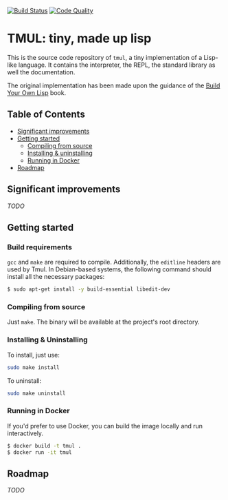 [![Build Status][travis-shield]][travis-url]
[![Code Quality][lgtm-shield]][lgtm-url]

[travis-shield]: https://travis-ci.org/caiertl/tmul.svg?branch=master
[travis-url]: https://travis-ci.org/caiertl/tmul

[lgtm-shield]: https://img.shields.io/lgtm/grade/cpp/g/caianrais/tmul.svg?logo=lgtm&logoWidth=18
[lgtm-url]: https://lgtm.com/projects/g/caianrais/tmul/context:cpp

# TMUL: tiny, made up lisp


This is the source code repository of `tmul`, a tiny implementation of a
Lisp-like language. It contains the interpreter, the REPL, the standard library
as well the documentation.

The original implementation has been made upon the guidance of the [Build Your
Own Lisp](http://www.buildyourownlisp.com/) book.


## Table of Contents

- [Significant improvements](#significant-improvements)
- [Getting started](#getting-started)
    - [Compiling from source](#compiling-from-source)
    - [Installing & uninstalling](#installing--uninstalling)
    - [Running in Docker](#running-in-docker)
- [Roadmap](#roadmap)


## Significant improvements

*TODO*

## Getting started

### Build requirements

`gcc` and `make` are required to compile. Additionally, the `editline` headers
are used by Tmul. In Debian-based systems, the following command should install
all the necessary packages:

```sh
$ sudo apt-get install -y build-essential libedit-dev
```

### Compiling from source

Just `make`. The binary will be available at the project's root directory.

### Installing & Uninstalling

To install, just use:

```sh
sudo make install
```

To uninstall:

```sh
sudo make uninstall
```

### Running in Docker

If you'd prefer to use Docker, you can build the image locally and run
interactively.

```sh
$ docker build -t tmul .
$ docker run -it tmul
```


## Roadmap

*TODO*
